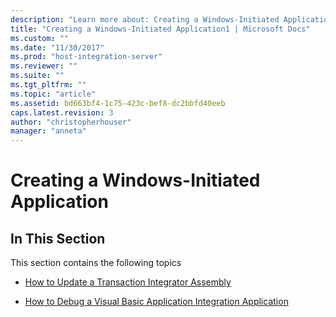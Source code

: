 ```yaml
---
description: "Learn more about: Creating a Windows-Initiated Application"
title: "Creating a Windows-Initiated Application1 | Microsoft Docs"
ms.custom: ""
ms.date: "11/30/2017"
ms.prod: "host-integration-server"
ms.reviewer: ""
ms.suite: ""
ms.tgt_pltfrm: ""
ms.topic: "article"
ms.assetid: bd663bf4-1c75-423c-bef8-dc2bbfd40eeb
caps.latest.revision: 3
author: "christopherhouser"
manager: "anneta"
---
```

# Creating a Windows-Initiated Application
## In This Section  
 This section contains the following topics  
  
-   [How to Update a Transaction Integrator Assembly](../core/how-to-update-a-transaction-integrator-assembly2.md)  
  
-   [How to Debug a Visual Basic Application Integration Application](../core/how-to-debug-a-visual-basic-application-integration-application1.md)
